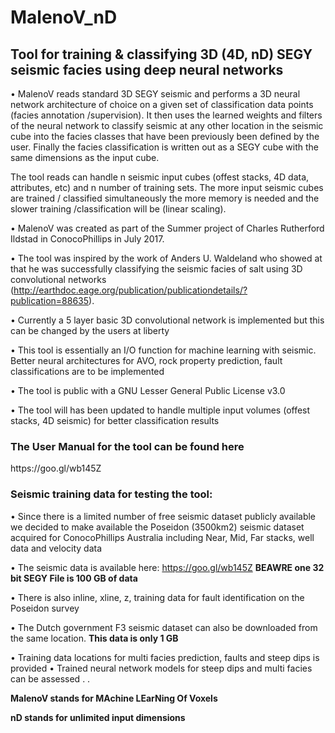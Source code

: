 # MalenoV_nD
<h2> Tool for training &amp;  classifying 3D (4D, nD) SEGY seismic facies using deep neural networks</h2>

•	MalenoV reads standard 3D SEGY seismic and performs a 3D neural network architecture of choice on a given set of classification data points (facies annotation /supervision).  It then uses the learned weights and filters of the neural network to classify seismic at any other location in the seismic cube into the facies classes that have been previously been defined by the user. Finally the facies classification is written out as a SEGY cube with the same dimensions as the input cube.

The tool reads can handle n seismic input cubes (offest stacks, 4D data, attributes, etc) and n number of training sets. The more input seismic cubes are trained / classified  simultaneously the more memory is needed and the slower training /classification will be (linear scaling).

•	MalenoV was created as part of the Summer project of Charles Rutherford Ildstad in ConocoPhillips in July 2017.

•	The tool was inspired by the work of Anders U. Waldeland who showed at that he was successfully classifying the seismic facies of salt using 3D convolutional networks (http://earthdoc.eage.org/publication/publicationdetails/?publication=88635). 

•	Currently a 5 layer basic 3D convolutional network is implemented but this can be changed by the users at liberty

•	This tool is essentially an I/O function for machine learning with seismic. Better neural architectures for AVO, rock property prediction, fault classifications are to be implemented

•	The tool is public with a GNU Lesser General Public License v3.0

•	The tool will has been updated to handle multiple input volumes (offest stacks, 4D seismic) for better classification results

<h3>The User Manual for the tool can be found here</h3>
https://goo.gl/wb145Z





<h3>Seismic training data for testing the tool:</h3>

•	Since there is a limited number of free seismic dataset publicly available we decided to make available the Poseidon (3500km2) seismic dataset acquired for ConocoPhillips Australia including Near, Mid, Far stacks, well data and velocity data

•	The seismic data is available here: https://goo.gl/wb145Z 
<b> BEAWRE one 32 bit SEGY File is 100 GB of data</b>

•	There is also inline, xline, z, training data for fault identification on the Poseidon survey

•	The Dutch government F3 seismic dataset can also be downloaded from the same location. 
<b>This data is only 1 GB</b>

•	Training data locations for multi facies prediction, faults and steep dips is provided
•	Trained neural network models for steep dips and multi facies can be assessed
. 
.

<b>MalenoV stands for MAchine LEarNing Of Voxels</b>

<b>nD stands for unlimited input dimensions</b>

